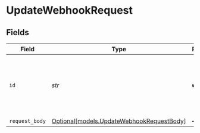 # UpdateWebhookRequest


## Fields

| Field                                                                              | Type                                                                               | Required                                                                           | Description                                                                        | Example                                                                            |
| ---------------------------------------------------------------------------------- | ---------------------------------------------------------------------------------- | ---------------------------------------------------------------------------------- | ---------------------------------------------------------------------------------- | ---------------------------------------------------------------------------------- |
| `id`                                                                               | *str*                                                                              | :heavy_check_mark:                                                                 | Provide the ID of the item you want to perform this operation on.                  | hook_B2EyhTH5N4KWUnoYPcgiH                                                         |
| `request_body`                                                                     | [Optional[models.UpdateWebhookRequestBody]](../models/updatewebhookrequestbody.md) | :heavy_minus_sign:                                                                 | N/A                                                                                |                                                                                    |